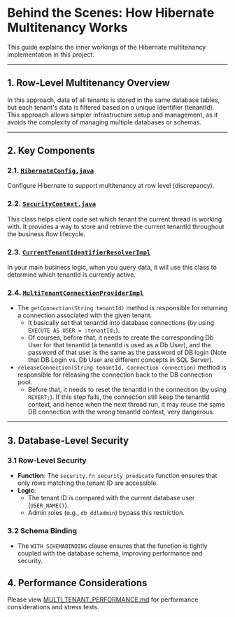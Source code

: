 # Behind the Scenes: How Hibernate Multitenancy Works

This guide explains the inner workings of the Hibernate multitenancy implementation in this project.

---

## 1. **Row-Level Multitenancy Overview**
In this approach, data of all tenants is stored in the same database tables, but each tenant's data is filtered based on a unique identifier (tenantId). This approach allows simpler infrastructure setup and management, as it avoids the complexity of managing multiple databases or schemas.

---

## 2. **Key Components**
### 2.1. [`HibernateConfig.java`](src/main/java/org/tnmk/practice_spring_jpa/pro07_multi_tenant_row_level/common/multitenant/HibernateConfig.java)
Configure Hibernate to support multitenancy at row level (discrepancy).

### 2.2. [`SecurityContext.java`](src/main/java/org/tnmk/practice_spring_jpa/pro07_multi_tenant_row_level/common/security/SecurityContext.java)
This class helps client code set which tenant the current thread is working with. 
It provides a way to store and retrieve the current tenantId throughout the business flow lifecycle.

### 2.3. [`CurrentTenantIdentifierResolverImpl`](src/main/java/org/tnmk/practice_spring_jpa/pro07_multi_tenant_row_level/common/multitenant/CurrentTenantIdentifierResolverImpl.java)
In your main business logic, when you query data, it will use this class to determine which tenantId is currently active.

### 2.4. [`MultiTenantConnectionProviderImpl`](src/main/java/org/tnmk/practice_spring_jpa/pro07_multi_tenant_row_level/common/multitenant/MultiTenantConnectionProviderImpl.java)
- The `getConnection(String tenantId)` method is responsible for returning a connection associated with the given tenant. 
  - It basically set that tenantId into database connections (by using `EXECUTE AS USER = :tenantId;`).
  - Of courses, before that, it needs to create the corresponding Db User for that tenantId (a tenantId is used as a Db User), and the password of that user is the same as the password of DB login 
    (Note that DB Login vs. Db User are different concepts in SQL Server).
- `releaseConnection(String tenantId, Connection connection)` method is responsible for releasing the connection back to the DB connection pool.
  - Before that, it needs to reset the tenantId in the connection (by using `REVERT;`). If this step fails, the connection still keep the tenantId context, and hence when the next thread run, it may reuse the same DB connection with the wrong tenantId context, very dangerous.

---

## 3. **Database-Level Security**
### 3.1 Row-Level Security
- **Function**: The `security.fn_security_predicate` function ensures that only rows matching the tenant ID are accessible.
- **Logic**:
    - The tenant ID is compared with the current database user (`USER_NAME()`).
    - Admin roles (e.g., `db_ddladmin`) bypass this restriction.

### 3.2 Schema Binding
- The `WITH SCHEMABINDING` clause ensures that the function is tightly coupled with the database schema, improving performance and security.

## 4. **Performance Considerations**
Please view [MULTI_TENANT_PERFORMANCE.md](MULTI_TENANT_PERFORMANCE.md) for performance considerations and stress tests.